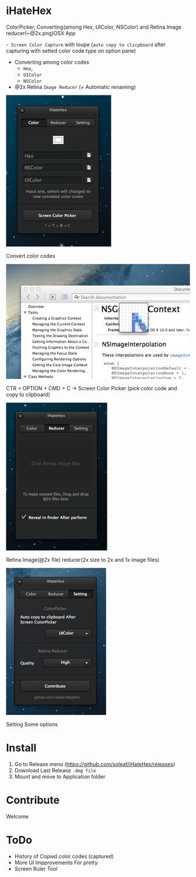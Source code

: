 iHateHex
========

ColorPicker, Converting(among Hex, UIColor, NSColor) and Retina Image reducer(~@2x.png)OSX App

-` Screen Color Capture` with loupe (`auto copy to clicpboard` after capturing with setted color code type on option pane)
- Converting among color codes 
	* `Hex`, 
	* `UIColor`
	* `NSColor`
- @2x Retina `Image Reducer` (+ Automatic renaming)

![ColorCode Converter](screen_hex.png)

Convert color codes

![Screen Color Picker](screen_picker.png)

CTR + OPTION + CMD + C -> Screen Color Picker
(pick color code and copy to cilpboard)

![Retina Image Reducer](screen_reducer.png)

Retina Image(@2x file) reducer(2x size to 2x and 1x image files)

![Setting](screen_setting.png)

Setting Some options

Install
========
1. Go to Release menu (https://github.com/soleaf/iHateHex/releases)
2. Download Last Release  `.dmg file`
3. Mount and move to Application folder

Contribute
========
Welcome

ToDo
========
- History of Copied color codes (captured)
- More UI Impprovements For pretty
- Screen Ruler Tool
